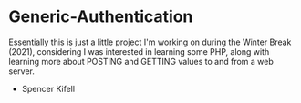 # Generic-Authentication

Essentially this is just a little project I'm working on during the Winter Break (2021), considering I was interested in learning some PHP, along with learning more about POSTING and GETTING values to and from a web server.

- Spencer Kifell
